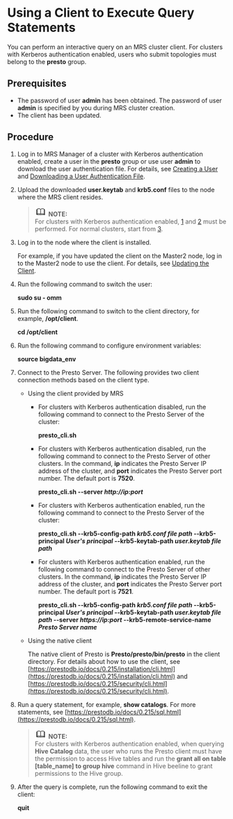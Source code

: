 # Using a Client to Execute Query Statements<a name="EN-US_TOPIC_0221415075"></a>

You can perform an interactive query on an MRS cluster client. For clusters with Kerberos authentication enabled, users who submit topologies must belong to the  **presto**  group.

## Prerequisites<a name="s26390c77824e48628302cd27728a109b"></a>

-   The password of user  **admin**  has been obtained. The password of user  **admin**  is specified by you during MRS cluster creation.
-   The client has been updated.

## Procedure<a name="section15757123718144"></a>

1.  <a name="li9368161132311"></a>Log in to MRS Manager of a cluster with Kerberos authentication enabled, create a user in the  **presto**  group or use user  **admin**  to download the user authentication file. For details, see  [Creating a User](creating-a-user.md)  and  [Downloading a User Authentication File](downloading-a-user-authentication-file.md).
2.  <a name="li861292619304"></a>Upload the downloaded  **user.keytab**  and  **krb5.conf**  files to the node where the MRS client resides.

    >![](public_sys-resources/icon-note.gif) **NOTE:**   
    >For clusters with Kerberos authentication enabled,  [1](#li9368161132311)  and  [2](#li861292619304)  must be performed. For normal clusters, start from  [3](#l6bafa992ef354ebc8c1e16387160ae24).  

3.  <a name="l6bafa992ef354ebc8c1e16387160ae24"></a>Log in to the node where the client is installed.

    For example, if you have updated the client on the Master2 node, log in to the Master2 node to use the client. For details, see  [Updating the Client](updating-the-client.md).

4.  Run the following command to switch the user:

    **sudo su - omm**

5.  Run the following command to switch to the client directory, for example,  **/opt/client**.

    **cd /opt/client**

6.  Run the following command to configure environment variables:

    **source bigdata\_env**

7.  Connect to the Presto Server. The following provides two client connection methods based on the client type.
    -   Using the client provided by MRS
        -   For clusters with Kerberos authentication disabled, run the following command to connect to the Presto Server of the cluster:

            **presto\_cli.sh**

        -   For clusters with Kerberos authentication disabled, run the following command to connect to the Presto Server of other clusters. In the command,  **ip**  indicates the Presto Server IP address of the cluster, and  **port**  indicates the Presto Server port number. The default port is  **7520**.

            **presto\_cli.sh --server  _http://ip:port_**

        -   For clusters with Kerberos authentication enabled, run the following command to connect to the Presto Server of the cluster:

            **presto\_cli.sh --krb5-config-path  _krb5.conf file path_  --krb5-principal  _User's principal_  --krb5-keytab-path  _user.keytab file path_**

        -   For clusters with Kerberos authentication enabled, run the following command to connect to the Presto Server of other clusters. In the command,  **ip**  indicates the Presto Server IP address of the cluster, and  **port**  indicates the Presto Server port number. The default port is  **7521**.

            **presto\_cli.sh --krb5-config-path  _krb5.conf file path_  --krb5-principal  _User's principal_  --krb5-keytab-path  _user.keytab file path_   --server  _https://ip:port_  --krb5-remote-service-name  _Presto Server name_**

    -   Using the native client

        The native client of Presto is  **Presto/presto/bin/presto**  in the client directory. For details about how to use the client, see  [https://prestodb.io/docs/0.215/installation/cli.html](https://prestodb.io/docs/0.215/installation/cli.html)  and  [https://prestodb.io/docs/0.215/security/cli.html](https://prestodb.io/docs/0.215/security/cli.html).

8.  Run a query statement, for example,  **show catalogs**. For more statements, see  [https://prestodb.io/docs/0.215/sql.html](https://prestodb.io/docs/0.215/sql.html).

    >![](public_sys-resources/icon-note.gif) **NOTE:**   
    >For clusters with Kerberos authentication enabled, when querying  **Hive Catalog**  data, the user who runs the Presto client must have the permission to access Hive tables and run the  **grant all on table \[table\_name\] to group hive**  command in Hive beeline to grant permissions to the Hive group.  

9.  After the query is complete, run the following command to exit the client:

    **quit**


